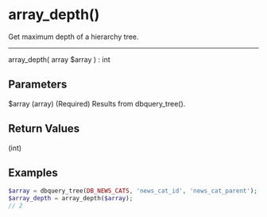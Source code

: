 # array_depth()

Get maximum depth of a hierarchy tree.

---

array_depth( array $array ) : int

## Parameters

$array (array) (Required) Results from dbquery_tree().

## Return Values

(int)

## Examples

```php
$array = dbquery_tree(DB_NEWS_CATS, 'news_cat_id', 'news_cat_parent');
$array_depth = array_depth($array);
// 2
```
